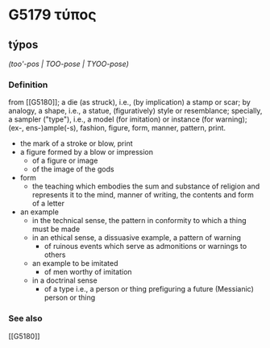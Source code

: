 # G5179 τύπος

## týpos

_(too'-pos | TOO-pose | TYOO-pose)_

### Definition

from [[G5180]]; a die (as struck), i.e., (by implication) a stamp or scar; by analogy, a shape, i.e., a statue, (figuratively) style or resemblance; specially, a sampler ("type"), i.e., a model (for imitation) or instance (for warning); (ex-, ens-)ample(-s), fashion, figure, form, manner, pattern, print.

- the mark of a stroke or blow, print
- a figure formed by a blow or impression
  - of a figure or image
  - of the image of the gods
- form
  - the teaching which embodies the sum and substance of religion and represents it to the mind, manner of writing, the contents and form of a letter
- an example
  - in the technical sense, the pattern in conformity to which a thing must be made
  - in an ethical sense, a dissuasive example, a pattern of warning
    - of ruinous events which serve as admonitions or warnings to others
  - an example to be imitated
    - of men worthy of imitation
  - in a doctrinal sense
    - of a type i.e., a person or thing prefiguring a future (Messianic) person or thing

### See also

[[G5180]]

